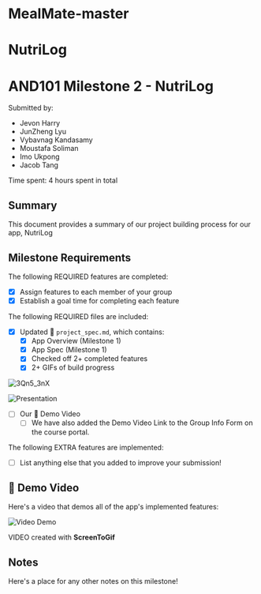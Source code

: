 # MealMate-master

# NutriLog

<!-- (This is a comment) INSTRUCTIONS: Go through this page and fill out any **bolded** entries with their correct values.-->

# AND101 Milestone 2 - NutriLog

Submitted by:
- Jevon Harry
- JunZheng Lyu
- Vybavnag Kandasamy
- Moustafa Soliman
- Imo Ukpong
- Jacob Tang

Time spent: 4 hours spent in total

## Summary

This document provides a summary of our project building process for our app, NutriLog

## Milestone Requirements

<!-- Please be sure to change the [ ] to [x] for any features you completed.  If a feature is not checked [x], you might miss the points for that item! -->

The following REQUIRED features are completed:

- [x] Assign features to each member of your group
- [x] Establish a goal time for completing each feature

The following REQUIRED files are included:

- [x] Updated 📄 `project_spec.md`, which contains:
  - [X] App Overview (Milestone 1)
  - [X] App Spec (Milestone 1)
  - [X] Checked off 2+ completed features
  - [X] 2+ GIFs of build progress
 
![3Qn5_3nX](https://user-images.githubusercontent.com/71582315/235289408-7622386a-bca0-40ca-8ca5-d6f631faee24.gif)

![Presentation](https://user-images.githubusercontent.com/71582315/235289379-b6013b9e-f620-4965-a995-876e0cde7669.gif)

- [ ] Our 🎥 Demo Video
  - [ ] We have also added the Demo Video Link to the Group Info Form on the course portal.

The following EXTRA features are implemented:

- [ ] List anything else that you added to improve your submission!

## 🎥 Demo Video

Here's a video that demos all of the app's implemented features:

<img src='http://i.imgur.com/link/to/your/gif/file.gif' title='Video Demo' width='' alt='Video Demo' />

VIDEO created with **ScreenToGif**

## Notes

Here's a place for any other notes on this milestone!
